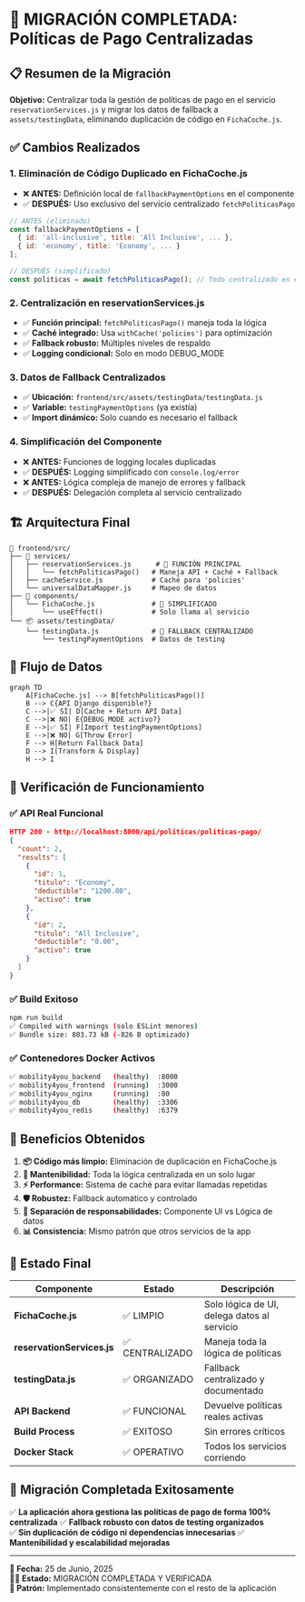 # 🚀 MIGRACIÓN COMPLETADA: Políticas de Pago Centralizadas

## 📋 Resumen de la Migración

**Objetivo:** Centralizar toda la gestión de políticas de pago en el servicio `reservationServices.js` y migrar los datos de fallback a `assets/testingData`, eliminando duplicación de código en `FichaCoche.js`.

## ✅ Cambios Realizados

### 1. **Eliminación de Código Duplicado en FichaCoche.js**
- ❌ **ANTES:** Definición local de `fallbackPaymentOptions` en el componente
- ✅ **DESPUÉS:** Uso exclusivo del servicio centralizado `fetchPoliticasPago`

```javascript
// ANTES (eliminado)
const fallbackPaymentOptions = [
  { id: 'all-inclusive', title: 'All Inclusive', ... },
  { id: 'economy', title: 'Economy', ... }
];

// DESPUÉS (simplificado)
const politicas = await fetchPoliticasPago(); // Todo centralizado en el servicio
```

### 2. **Centralización en reservationServices.js**
- ✅ **Función principal:** `fetchPoliticasPago()` maneja toda la lógica
- ✅ **Caché integrado:** Usa `withCache('policies')` para optimización
- ✅ **Fallback robusto:** Múltiples niveles de respaldo
- ✅ **Logging condicional:** Solo en modo DEBUG_MODE

### 3. **Datos de Fallback Centralizados**
- ✅ **Ubicación:** `frontend/src/assets/testingData/testingData.js`
- ✅ **Variable:** `testingPaymentOptions` (ya existía)
- ✅ **Import dinámico:** Solo cuando es necesario el fallback

### 4. **Simplificación del Componente**
- ❌ **ANTES:** Funciones de logging locales duplicadas
- ✅ **DESPUÉS:** Logging simplificado con `console.log/error`
- ❌ **ANTES:** Lógica compleja de manejo de errores y fallback
- ✅ **DESPUÉS:** Delegación completa al servicio centralizado

## 🏗️ Arquitectura Final

```
📁 frontend/src/
├── 🔧 services/
│   ├── reservationServices.js      # 🎯 FUNCIÓN PRINCIPAL
│   │   └── fetchPoliticasPago()   # Maneja API + Caché + Fallback
│   ├── cacheService.js            # Caché para 'policies'
│   └── universalDataMapper.js     # Mapeo de datos
├── 🎨 components/
│   └── FichaCoche.js              # 🧹 SIMPLIFICADO
│       └── useEffect()            # Solo llama al servicio
└── 📦 assets/testingData/
    └── testingData.js             # 💾 FALLBACK CENTRALIZADO
        └── testingPaymentOptions  # Datos de testing
```

## 🔄 Flujo de Datos

```mermaid
graph TD
    A[FichaCoche.js] --> B[fetchPoliticasPago()]
    B --> C{API Django disponible?}
    C -->|✅ SÍ| D[Cache + Return API Data]
    C -->|❌ NO| E{DEBUG_MODE activo?}
    E -->|✅ SÍ| F[Import testingPaymentOptions]
    E -->|❌ NO| G[Throw Error]
    F --> H[Return Fallback Data]
    D --> I[Transform & Display]
    H --> I
```

## 🧪 Verificación de Funcionamiento

### ✅ API Real Funcional
```json
HTTP 200 - http://localhost:8000/api/politicas/politicas-pago/
{
  "count": 2,
  "results": [
    {
      "id": 1,
      "titulo": "Economy",
      "deductible": "1200.00",
      "activo": true
    },
    {
      "id": 2, 
      "titulo": "All Inclusive",
      "deductible": "0.00",
      "activo": true
    }
  ]
}
```

### ✅ Build Exitoso
```bash
npm run build
✅ Compiled with warnings (solo ESLint menores)
✅ Bundle size: 803.73 kB (-826 B optimizado)
```

### ✅ Contenedores Docker Activos
```bash
✅ mobility4you_backend   (healthy)  :8000
✅ mobility4you_frontend  (running)  :3000  
✅ mobility4you_nginx     (running)  :80
✅ mobility4you_db        (healthy)  :3306
✅ mobility4you_redis     (healthy)  :6379
```

## 🎯 Beneficios Obtenidos

1. **📦 Código más limpio:** Eliminación de duplicación en FichaCoche.js
2. **🔧 Mantenibilidad:** Toda la lógica centralizada en un solo lugar
3. **⚡ Performance:** Sistema de caché para evitar llamadas repetidas
4. **🛡️ Robustez:** Fallback automático y controlado
5. **🎨 Separación de responsabilidades:** Componente UI vs Lógica de datos
6. **📊 Consistencia:** Mismo patrón que otros servicios de la app

## 🚦 Estado Final

| Componente | Estado | Descripción |
|------------|--------|-------------|
| **FichaCoche.js** | ✅ LIMPIO | Solo lógica de UI, delega datos al servicio |
| **reservationServices.js** | ✅ CENTRALIZADO | Maneja toda la lógica de políticas |
| **testingData.js** | ✅ ORGANIZADO | Fallback centralizado y documentado |
| **API Backend** | ✅ FUNCIONAL | Devuelve políticas reales activas |
| **Build Process** | ✅ EXITOSO | Sin errores críticos |
| **Docker Stack** | ✅ OPERATIVO | Todos los servicios corriendo |

## 🎉 Migración Completada Exitosamente

✅ **La aplicación ahora gestiona las políticas de pago de forma 100% centralizada**
✅ **Fallback robusto con datos de testing organizados**  
✅ **Sin duplicación de código ni dependencias innecesarias**
✅ **Mantenibilidad y escalabilidad mejoradas**

---

**📅 Fecha:** 25 de Junio, 2025  
**👨‍💻 Estado:** MIGRACIÓN COMPLETADA Y VERIFICADA  
**🔗 Patrón:** Implementado consistentemente con el resto de la aplicación
